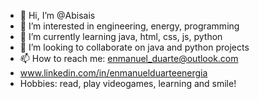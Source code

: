 - 👋 Hi, I’m @Abisais
- 👀 I’m interested in engineering, energy, programming
- 🌱 I’m currently learning java, html, css, js, python
- 💞️ I’m looking to collaborate on java and python projects
- 📫 How to reach me: enmanuel_duarte@outlook.com
- www.linkedin.com/in/enmanuelduarteenergia
- Hobbies: read, play videogames, learning and smile!
<!---
Abisais/Abisais is a ✨ special ✨ repository because its `README.md` (this file) appears on your GitHub profile.
You can click the Preview link to take a look at your changes.
--->
